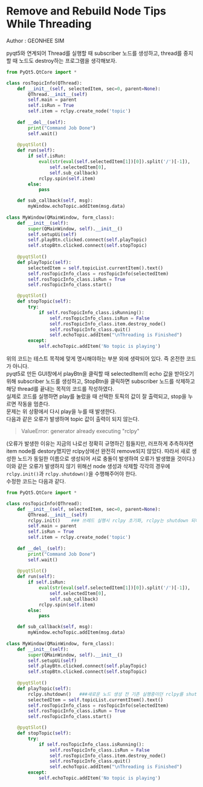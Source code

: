 # Remove and Rebuild Node Tips While Threading   
Author : GEONHEE SIM   

pyqt5와 연계되어 Thread를 실행할 때 subscriber 노드를 생성하고, thread를 중지할 때 노드도 destroy하는 프로그램을 생각해보자.
```python
from PyQt5.QtCore import *

class rosTopicInfo(QThread):
    def __init__(self, selectedItem, sec=0, parent=None):
        QThread.__init__(self)
        self.main = parent
        self.isRun = True
        self.item = rclpy.create_node('topic')
     
    def __del__(self):
        print("Command Job Done")
        self.wait()
        
    @pyqtSlot()
    def run(self):
        if self.isRun:
            eval(str(eval(self.selectedItem[1])[0]).split('/')[-1]),
                self.selectedItem[0],
                self.sub_callback)
            rclpy.spin(self.item)
        else:
            pass

    def sub_callback(self, msg):
        myWindow.echoTopic.addItem(msg.data)
        
class MyWindow(QMainWindow, form_class):
    def __init__(self):
        super(QMainWindow, self).__init__()
        self.setupUi(self)
        self.playBtn.clicked.connect(self.playTopic)
        self.stopBtn.clicked.connect(self.stopTopic) 
    
    @pyqtSlot()
    def playTopic(self):
        selectedItem = self.topicList.currentItem().text()
        self.rosTopicInfo_class = rosTopicInfo(selectedItem)
        self.rosTopicInfo_class.isRun = True
        self.rosTopicInfo_class.start()

    @pyqtSlot()
    def stopTopic(self):
        try:
            if self.rosTopicInfo_class.isRunning():
                self.rosTopicInfo_class.isRun = False
                self.rosTopicInfo_class.item.destroy_node()
                self.rosTopicInfo_class.quit()
                self.echoTopic.addItem("\nThreading is Finished")
        except:
            self.echoTopic.addItem('No topic is playing')
```
 위의 코드는 테스트 목적에 맞게 명시해야하는 부분 외에 생략되어 있다. 즉 온전한 코드가 아니다.   
pyqt5로 만든 GUI창에서 playBtn을 클릭할 때 selectedItem의 echo 값을 받아오기 위해 subscriber 노드를 생성하고, StopBtn을 클릭하면 subscriber 
노드를 삭제하고 해당 thread를 끝내는 목적의 코드를 작성하였다.   
실제로 코드를 실행하면 play를 눌렀을 때 선택한 토픽의 값이 잘 출력되고, stop을 누르면 작동을 멈춘다.   
문제는 위 상황에서 다시 play을 누를 때 발생한다.   
다음과 같은 오류가 발생하며 topic 값이 출력이 되지 않는다.
> ValueError: generator already executing "rclpy"

(오류가 발생한 이유는 지금의 나로선 정확히 규명하긴 힘들지만, 러프하게 추측하자면 
item node를 destory했지만 rclpy상에선 완전히 remove되지 않았다.
따라서 새로 생성한 노드가 동일한 이름으로 생성되어 서로 충돌이 발생하여 오류가 발생했을 것이다.)   
이와 같은 오류가 발생하지 않기 위해선 node 생성과 삭제할 각각의 경우에 `rclpy.init()`과 `rclpy.shutdown()`을 수행해주어야 한다.   
수정한 코드는 다음과 같다.
```python
from PyQt5.QtCore import *

class rosTopicInfo(QThread):
    def __init__(self, selectedItem, sec=0, parent=None):
        QThread.__init__(self)
        rclpy.init()    ### 쓰레드 실행시 rclpy 초기화, rclpy는 shutdown 되어있던 상태여야 함.
        self.main = parent
        self.isRun = True
        self.item = rclpy.create_node('topic')
     
    def __del__(self):
        print("Command Job Done")
        self.wait()
        
    @pyqtSlot()
    def run(self):
        if self.isRun:
            eval(str(eval(self.selectedItem[1])[0]).split('/')[-1]),
                self.selectedItem[0],
                self.sub_callback)
            rclpy.spin(self.item)
        else:
            pass

    def sub_callback(self, msg):
        myWindow.echoTopic.addItem(msg.data)
        
class MyWindow(QMainWindow, form_class):
    def __init__(self):
        super(QMainWindow, self).__init__()
        self.setupUi(self)
        self.playBtn.clicked.connect(self.playTopic)
        self.stopBtn.clicked.connect(self.stopTopic) 
    
    @pyqtSlot()
    def playTopic(self):
        rclpy.shutdown()   ###새로운 노드 생성 전 기존 실행중이던 rclpy를 shutdown.
        selectedItem = self.topicList.currentItem().text()
        self.rosTopicInfo_class = rosTopicInfo(selectedItem)
        self.rosTopicInfo_class.isRun = True
        self.rosTopicInfo_class.start()

    @pyqtSlot()
    def stopTopic(self):
        try:
            if self.rosTopicInfo_class.isRunning():
                self.rosTopicInfo_class.isRun = False
                self.rosTopicInfo_class.item.destroy_node()
                self.rosTopicInfo_class.quit()
                self.echoTopic.addItem("\nThreading is Finished")
        except:
            self.echoTopic.addItem('No topic is playing')
```

